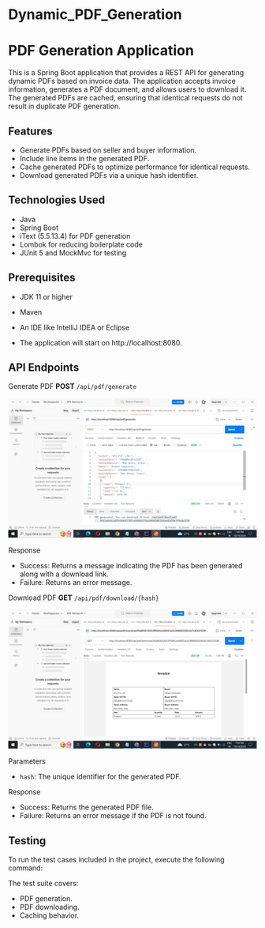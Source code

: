 # Dynamic_PDF_Generation

# PDF Generation Application

This is a Spring Boot application that provides a REST API for generating dynamic PDFs based on invoice data. The application accepts invoice information, generates a PDF document, and allows users to download it. The generated PDFs are cached, ensuring that identical requests do not result in duplicate PDF generation.

## Features

- Generate PDFs based on seller and buyer information.
- Include line items in the generated PDF.
- Cache generated PDFs to optimize performance for identical requests.
- Download generated PDFs via a unique hash identifier.

## Technologies Used

- Java
- Spring Boot
- iText (5.5.13.4) for PDF generation
- Lombok for reducing boilerplate code
- JUnit 5 and MockMvc for testing

## Prerequisites

- JDK 11 or higher
- Maven
- An IDE like IntelliJ IDEA or Eclipse


- The application will start on http://localhost:8080.

## API Endpoints
Generate PDF
 **POST** `/api/pdf/generate`

![Request](https://github.com/kishorethalisetty/Dynamic_PDF_Generation/blob/main/InvoiceRequest.png)
 
Response

- Success: Returns a message indicating the PDF has been generated along with a download link.
- Failure: Returns an error message.

Download PDF
**GET** `/api/pdf/download/{hash}`

![Response](https://github.com/kishorethalisetty/Dynamic_PDF_Generation/blob/main/InvoiceResponse.png)

Parameters

- `hash`: The unique identifier for the generated PDF.

Response

- Success: Returns the generated PDF file.
- Failure: Returns an error message if the PDF is not found.

## Testing
To run the test cases included in the project, execute the following command:

 The test suite covers:

- PDF generation.
- PDF downloading.
- Caching behavior.



